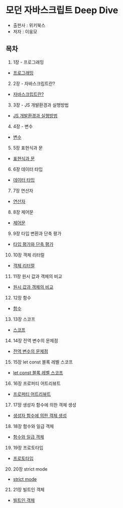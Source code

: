 # 모던 자바스크립트 Deep Dive

- 출판사 : 위키북스
- 저자 : 이웅모

## 목차

1. 1장 - 프로그래밍

- [프로그래밍](./ch01_프로그래밍/README.md)

2. 2장 - 자바스크립트란?

- [자바스크립트란?](./ch02_JavScript/README.md)

3. 3장 - JS 개발환경과 실행방법

- [JS 개발환경과 실행방법]('./../ch03_JS_개발환경과실행방법/README.md)

4. 4장 - 변수

- [변수](./ch04_변수/README.md)

5. 5장 표현식과 문

- [표현식과 문]('./../ch05_표현식과_문/README.md)

6. 6장 데이터 타입

- [데이터 타입]('./../ch06_데이터_타입/README.md)

7. 7장 연산자

- [연산자]('./../ch07_연산자/README.md)

8. 8장 제어문

- [제어문]('./../ch08_제어문/README.md)

9. 9장 타입 변환과 단축 평가

- [타입 평가와 단축 평가](./ch09_타입_변환과_단축_평가/README.md)

10. 10장 객체 리터럴

- [객체 리터럴](./ch10_객체_리터럴/README.md)

11. 11장 원시 값과 객체의 비교

- [원시 값과 객체의 비교](./ch11_원시_값과_객체의_비교/README.md)

12. 12장 함수

- [함수](ch12_함수/README.md)

13. 13장 스코프

- [스코프](ch13_스코프/README.md)

14. 14장 전역 변수의 문제점

- [전역 변수의 문제점](./ch14_전역_변수의_문제점/README.md)

15. 15장 let const 블록 레벨 스코프

- [let const 블록 레벨 스코프](ch15_let_const_블록_레벨_스코프/README.md)

16. 16장 프로퍼티 어트리뷰트

- [프로퍼티 어트리뷰트](ch16_프로퍼티_어트리뷰트/README.md)

17. 17장 생성자 함수에 의한 객체 생성

- [생성자 함수에 의한 객체 생성](ch17_생성자_함수에_의한_객체_생성/README.md)

18. 18장 함수와 일급 객체

- [함수와 일급 객체](ch18_함수와_일급_객체/README.md)

19. 19장 프로토타입

- [프로토타입](ch19_프로토타입/README.md)

20. 20장 strict mode

- [strict mode](ch20_strict_mode/README.md)

21. 21장 빌트인 객체

- [빌트인 객체](ch21_빌트인_객체/README.md)
